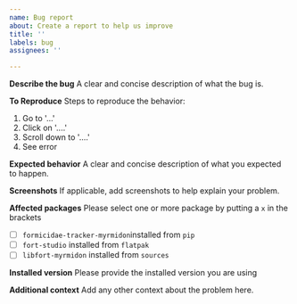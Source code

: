 ```yaml
---
name: Bug report
about: Create a report to help us improve
title: ''
labels: bug
assignees: ''

---
```


**Describe the bug**
A clear and concise description of what the bug is.

**To Reproduce**
Steps to reproduce the behavior:
1. Go to '...'
2. Click on '....'
3. Scroll down to '....'
4. See error

**Expected behavior**
A clear and concise description of what you expected to happen.

**Screenshots**
If applicable, add screenshots to help explain your problem.

**Affected packages**
Please select one or more package by putting a `x` in the brackets

- [ ] `formicidae-tracker-myrmidon`installed from `pip`
- [ ] `fort-studio` installed from  `flatpak`
- [ ] `libfort-myrmidon` installed from `sources`

**Installed version**
Please provide the installed version you are using

**Additional context**
Add any other context about the problem here.
